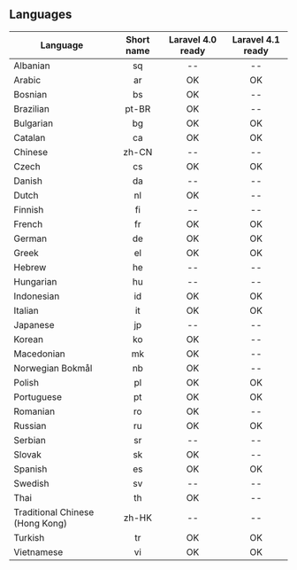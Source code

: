 
## Languages

| Language | Short name | Laravel 4.0 ready | Laravel 4.1 ready |
|----------|:----------:|:------:|:--------------:|
| Albanian | sq | -- | -- |
| Arabic | ar | OK | OK |
| Bosnian | bs | OK | -- |
| Brazilian | pt-BR | OK | -- |
| Bulgarian | bg | OK | OK |
| Catalan | ca | OK | OK |
| Chinese | zh-CN | -- | -- |
| Czech | cs | OK | OK |
| Danish | da | -- | -- |
| Dutch | nl | OK | -- |
| Finnish | fi | --  | -- |
| French | fr | OK | OK |
| German | de | OK | OK |
| Greek | el | OK | OK |
| Hebrew | he | -- | -- |
| Hungarian | hu | -- | -- |
| Indonesian | id | OK | OK |
| Italian | it | OK | OK |
| Japanese | jp | -- | -- |
| Korean | ko | OK | -- |
| Macedonian | mk | OK | -- |
| Norwegian Bokmål | nb | OK | -- |
| Polish | pl | OK | OK |
| Portuguese | pt | OK | OK |
| Romanian | ro | OK | -- |
| Russian | ru | OK | OK |
| Serbian | sr | -- | -- |
| Slovak | sk | OK | -- |
| Spanish | es | OK | OK |
| Swedish | sv | -- | -- |
| Thai | th | OK | -- |
| Traditional Chinese (Hong Kong) | zh-HK | -- | -- |
| Turkish | tr | OK | OK |
| Vietnamese | vi | OK | OK |
